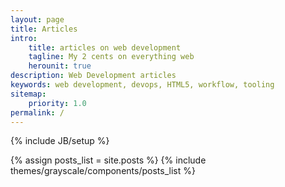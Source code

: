 ```yaml
---
layout: page
title: Articles
intro:
    title: articles on web development
    tagline: My 2 cents on everything web
    herounit: true
description: Web Development articles
keywords: web development, devops, HTML5, workflow, tooling
sitemap:
    priority: 1.0
permalink: /
---
```

{% include JB/setup %}

{% assign posts_list = site.posts %}
{% include themes/grayscale/components/posts_list %}
